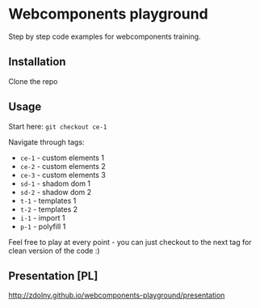 # Webcomponents playground

Step by step code examples for webcomponents training.

## Installation

Clone the repo

## Usage

Start here:
`git checkout ce-1`

Navigate through tags:
- `ce-1` - custom elements 1
- `ce-2` - custom elements 2
- `ce-3` - custom elements 3
- `sd-1` - shadom dom 1
- `sd-2` - shadow dom 2
- `t-1` - templates 1
- `t-2` - templates 2
- `i-1` - import 1
- `p-1` - polyfill 1

Feel free to play at every point - you can just checkout to the next tag for clean version of the code :)

## Presentation [PL]
http://zdolny.github.io/webcomponents-playground/presentation
